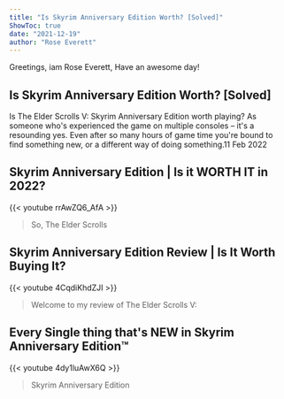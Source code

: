 ```yaml
---
title: "Is Skyrim Anniversary Edition Worth? [Solved]"
ShowToc: true 
date: "2021-12-19"
author: "Rose Everett" 
---
```


Greetings, iam Rose Everett, Have an awesome day!
## Is Skyrim Anniversary Edition Worth? [Solved]
Is The Elder Scrolls V: Skyrim Anniversary Edition worth playing? As someone who's experienced the game on multiple consoles – it's a resounding yes. Even after so many hours of game time you're bound to find something new, or a different way of doing something.11 Feb 2022

## Skyrim Anniversary Edition | Is it WORTH IT in 2022?
{{< youtube rrAwZQ6_AfA >}}
>So, The Elder Scrolls 

## Skyrim Anniversary Edition Review | Is It Worth Buying It?
{{< youtube 4CqdiKhdZJI >}}
>Welcome to my review of The Elder Scrolls V: 

## Every Single thing that's NEW in Skyrim Anniversary Edition™
{{< youtube 4dy1luAwX6Q >}}
>Skyrim Anniversary Edition

